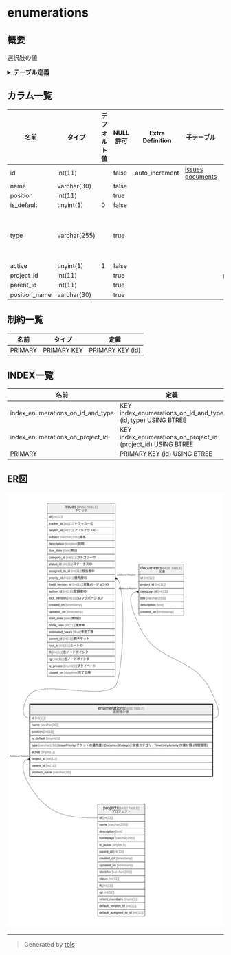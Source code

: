 # enumerations

## 概要

選択肢の値

<details>
<summary><strong>テーブル定義</strong></summary>

```sql
CREATE TABLE `enumerations` (
  `id` int(11) NOT NULL AUTO_INCREMENT,
  `name` varchar(30) NOT NULL DEFAULT '',
  `position` int(11) DEFAULT NULL,
  `is_default` tinyint(1) NOT NULL DEFAULT '0',
  `type` varchar(255) DEFAULT NULL,
  `active` tinyint(1) NOT NULL DEFAULT '1',
  `project_id` int(11) DEFAULT NULL,
  `parent_id` int(11) DEFAULT NULL,
  `position_name` varchar(30) DEFAULT NULL,
  PRIMARY KEY (`id`),
  KEY `index_enumerations_on_project_id` (`project_id`),
  KEY `index_enumerations_on_id_and_type` (`id`,`type`)
) ENGINE=InnoDB AUTO_INCREMENT=[Redacted by tbls] DEFAULT CHARSET=utf8
```

</details>

## カラム一覧

| 名前            | タイプ          | デフォルト値       | NULL許可   | Extra Definition | 子テーブル                                         | 親テーブル                   | コメント                                                                                                   |
| ------------- | ------------ | ------------ | -------- | ---------------- | --------------------------------------------- | ----------------------- | ------------------------------------------------------------------------------------------------------ |
| id            | int(11)      |              | false    | auto_increment   | [issues](issues.md) [documents](documents.md) |                         |                                                                                                        |
| name          | varchar(30)  |              | false    |                  |                                               |                         |                                                                                                        |
| position      | int(11)      |              | true     |                  |                                               |                         |                                                                                                        |
| is_default    | tinyint(1)   | 0            | false    |                  |                                               |                         |                                                                                                        |
| type          | varchar(255) |              | true     |                  |                                               |                         | IssuePriority:チケットの優先度 / DocumentCategory:文書カテゴリ / TimeEntryActivity:作業分類 (時間管理)                       |
| active        | tinyint(1)   | 1            | false    |                  |                                               |                         |                                                                                                        |
| project_id    | int(11)      |              | true     |                  |                                               | [projects](projects.md) |                                                                                                        |
| parent_id     | int(11)      |              | true     |                  |                                               |                         |                                                                                                        |
| position_name | varchar(30)  |              | true     |                  |                                               |                         |                                                                                                        |

## 制約一覧

| 名前      | タイプ         | 定義               |
| ------- | ----------- | ---------------- |
| PRIMARY | PRIMARY KEY | PRIMARY KEY (id) |

## INDEX一覧

| 名前                                | 定義                                                            |
| --------------------------------- | ------------------------------------------------------------- |
| index_enumerations_on_id_and_type | KEY index_enumerations_on_id_and_type (id, type) USING BTREE  |
| index_enumerations_on_project_id  | KEY index_enumerations_on_project_id (project_id) USING BTREE |
| PRIMARY                           | PRIMARY KEY (id) USING BTREE                                  |

## ER図

![er](enumerations.svg)

---

> Generated by [tbls](https://github.com/k1LoW/tbls)
